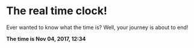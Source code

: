 # The real time clock!

Ever wanted to know what the time is? Well, your journey is about to end!

**The time is Nov 04, 2017, 12:34**
